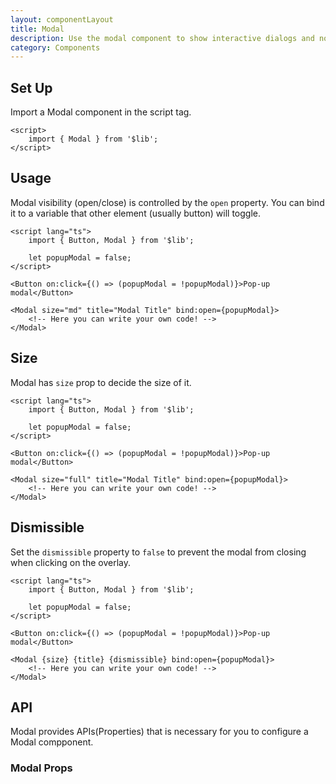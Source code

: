```yaml
---
layout: componentLayout
title: Modal
description: Use the modal component to show interactive dialogs and notifications to your website users available in multiple sizes, colors, and styles.
category: Components
---
```


<script>
	import { Button, Modal } from '$lib';
	import PropertyTable from "../../../global-components/PropertyTable.svelte"
	import ModalTemplate from "../../../../stories/modal/examples/ModalTemplate.svelte"
	import * as Component from "../../../mdsvex/+layout.svelte"
	import modalProps from "./modal-props.ts"

</script>

## Set Up

Import a Modal component in the script tag.

```svelte
<script>
	import { Modal } from '$lib';
</script>
```

## Usage

Modal visibility (open/close) is controlled by the `open` property. You can bind it to a variable that other element (usually button) will toggle.

<ModalTemplate size="md" title="Modal Title" />

```svelte
<script lang="ts">
	import { Button, Modal } from '$lib';

	let popupModal = false;
</script>

<Button on:click={() => (popupModal = !popupModal)}>Pop-up modal</Button>

<Modal size="md" title="Modal Title" bind:open={popupModal}>
	<!-- Here you can write your own code! -->
</Modal>
```

## Size

Modal has `size` prop to decide the size of it.

<ModalTemplate size="full" title="Modal Title" />

```svelte
<script lang="ts">
	import { Button, Modal } from '$lib';

	let popupModal = false;
</script>

<Button on:click={() => (popupModal = !popupModal)}>Pop-up modal</Button>

<Modal size="full" title="Modal Title" bind:open={popupModal}>
	<!-- Here you can write your own code! -->
</Modal>
```

## Dismissible

Set the `dismissible` property to `false` to prevent the modal from closing when clicking on the overlay.

<ModalTemplate size="md" title="Modal Title" dismissible={false} />

```svelte
<script lang="ts">
	import { Button, Modal } from '$lib';

	let popupModal = false;
</script>

<Button on:click={() => (popupModal = !popupModal)}>Pop-up modal</Button>

<Modal {size} {title} {dismissible} bind:open={popupModal}>
	<!-- Here you can write your own code! -->
</Modal>
```

## API

Modal provides APIs(Properties) that is necessary for you to configure a Modal compponent.

### Modal Props

<PropertyTable properties={modalProps} />
